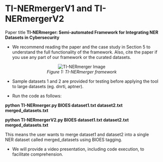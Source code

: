 # TI-NERmergerV1 and TI-NERmergerV2
Paper title **TI-NERmerger: Semi-automated Framework for Integrating NER Datasets in Cybersecurity**

- We recommend reading the paper and the case study in Section 5 to understand the full functionality of the framework. Also, cite the paper if you use any part of our framework or the curated datasets.

<p align="center">
  <img src="https://github.com/imouiche/TI-NERmerger/assets/43653916/a152f489-1cca-4f84-8762-892cc6d8ff7c" alt="TI-NERmerger Image">
  <br>
  <em>Figure 1: TI-NERmerger framework</em>
</p>

- Sample datasets 1 and 2 are provided for testing before applying the tool to large datasets (eg. dnrti, aptner).

- Run the code as follows:
 
**python TI-NERmerger.py BIOES dataset1.txt dataset2.txt merged_datasets.txt**

**python TI-NERmergerV2.py BIOES dataset1.txt dataset2.txt merged_datasets.txt**
  
This means the user wants to merge dataset1 and dataset2 into a single NER dataset called merged_datasets using BIOES tagging.

- We will provide a video presentation, including code execution, to facilitate comprehension.

